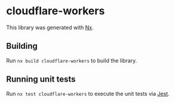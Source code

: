 # cloudflare-workers

This library was generated with [Nx](https://nx.dev).

## Building

Run `nx build cloudflare-workers` to build the library.

## Running unit tests

Run `nx test cloudflare-workers` to execute the unit tests via [Jest](https://jestjs.io).
